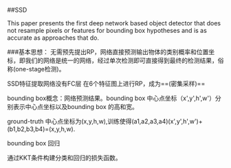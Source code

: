 ##SSD

This paper presents the first deep network based object detector that does not resample pixels or features for bounding box hypotheses and is as accurate as approaches that do.

###基本思想：
无需预先提出RP，网络直接预测输出物体的类别概率和位置坐标，即我们的网络是统一的网络，经过单次检测即可直接得到最终的检测结果，俗称(one-stage检测)。

SSD特征提取网络没有FC层
在6个特征图上进行RP，成为==(密集采样)==

bounding box概念：网络预测结果。bounding box 中心点坐标（x',y',h',w'）分别表示中心点坐标以及bounding box 的高和宽。

ground-truth 中心点坐标为(x,y,h,w),训练使得(a1,a2,a3,a4)(x',y',h',w')+(b1,b2,b3,b4)=(x,y,h,w).

bounding box 回归

通过KKT条件构建分类和回归的损失函数。